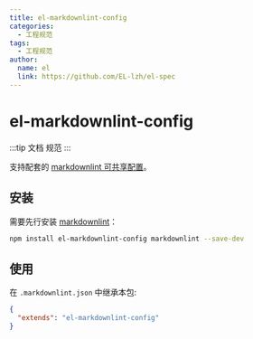 ```yaml
---
title: el-markdownlint-config
categories:
  - 工程规范
tags:
  - 工程规范
author:
  name: el
  link: https://github.com/EL-lzh/el-spec
---
```


# el-markdownlint-config

:::tip
文档 规范
:::

支持配套的 [markdownlint 可共享配置](https://www.npmjs.com/package/markdownlint#optionsconfig)。

## 安装

需要先行安装 [markdownlint](https://www.npmjs.com/package/markdownlint)：

```bash
npm install el-markdownlint-config markdownlint --save-dev
```

## 使用

在 `.markdownlint.json` 中继承本包:

```json
{
  "extends": "el-markdownlint-config"
}
```
